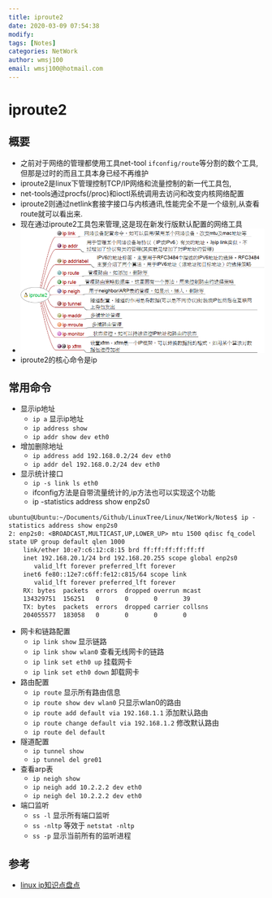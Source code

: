 ```yaml
---
title: iproute2
date: 2020-03-09 07:54:38
modify: 
tags: [Notes]
categories: NetWork
author: wmsj100
email: wmsj100@hotmail.com
---
```


# iproute2

## 概要

- 之前对于网络的管理都使用工具net-tool `ifconfig/route`等分割的数个工具,但那是过时的而且工具本身已经不再维护
- iproute2是linux下管理控制TCP/IP网络和流量控制的新一代工具包,
- net-tools通过procfs(/proc)和ioctl系统调用去访问和改变内核网络配置
- iproute2则通过netlink套接字接口与内核通讯,性能完全不是一个级别,从查看route就可以看出来.
- 现在通过iproute2工具包来管理,这是现在新发行版默认配置的网络工具
- ![](../Storage/Image/iproute2.png)
- iproute2的核心命令是ip

## 常用命令

- 显示ip地址
	- `ip a` 显示ip地址
	- `ip address show`
	- `ip addr show dev eth0`
- 增加删除地址
	- `ip address add 192.168.0.2/24 dev eth0`
	- `ip addr del 192.168.0.2/24 dev eth0`
- 显示统计接口
	- `ip -s link ls eth0`
	- ifconfig方法是自带流量统计的,ip方法也可以实现这个功能
	- ip -statistics address show enp2s0
```
ubuntu@Ubuntu:~/Documents/Github/LinuxTree/Linux/NetWork/Notes$ ip -statistics address show enp2s0
2: enp2s0: <BROADCAST,MULTICAST,UP,LOWER_UP> mtu 1500 qdisc fq_codel state UP group default qlen 1000
    link/ether 10:e7:c6:12:c8:15 brd ff:ff:ff:ff:ff:ff
    inet 192.168.20.1/24 brd 192.168.20.255 scope global enp2s0
       valid_lft forever preferred_lft forever
    inet6 fe80::12e7:c6ff:fe12:c815/64 scope link
       valid_lft forever preferred_lft forever
    RX: bytes  packets  errors  dropped overrun mcast
    134329751  156251   0       0       0       39
    TX: bytes  packets  errors  dropped carrier collsns
    204055577  183058   0       0       0       0
```
- 网卡和链路配置
	- `ip link show` 显示链路
	- `ip link show wlan0` 查看无线网卡的链路
	- `ip link set eth0 up` 挂载网卡
	- `ip link set eth0 down` 卸载网卡
- 路由配置
	- `ip route` 显示所有路由信息
	- `ip route show dev wlan0` 只显示wlan0的路由
	- `ip route add default via 192.168.1.1` 添加默认路由
	- `ip route change default via 192.168.1.2` 修改默认路由
	- `ip route del default`
- 隧道配置
	- `ip tunnel show`
	- `ip tunnel del gre01`
- 查看arp表
	- `ip neigh show`
	- `ip neigh add 10.2.2.2 dev eth0`
	- `ip neigh del 10.2.2.2 dev eth0`
- 端口监听
	- `ss -l` 显示所有端口监听
	- `ss -nltp` 等效于 `netstat -nltp`
	- `ss -p` 显示当前所有的监听进程


## 参考

- [linux ip知识点盘点](https://www.cnblogs.com/0to9/p/9591315.html)
